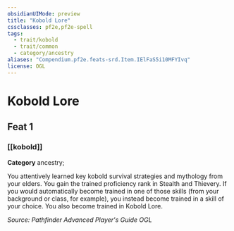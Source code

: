 ```yaml
---
obsidianUIMode: preview
title: "Kobold Lore"
cssclasses: pf2e,pf2e-spell
tags:
  - trait/kobold
  - trait/common
  - category/ancestry
aliases: "Compendium.pf2e.feats-srd.Item.IElFaS5i10MFYIvq"
license: OGL
---
```

# Kobold Lore
## Feat 1
### [[kobold]]

**Category** ancestry; 




You attentively learned key kobold survival strategies and mythology from your elders. You gain the trained proficiency rank in Stealth and Thievery. If you would automatically become trained in one of those skills (from your background or class, for example), you instead become trained in a skill of your choice. You also become trained in Kobold Lore.

*Source: Pathfinder Advanced Player's Guide*
*OGL*